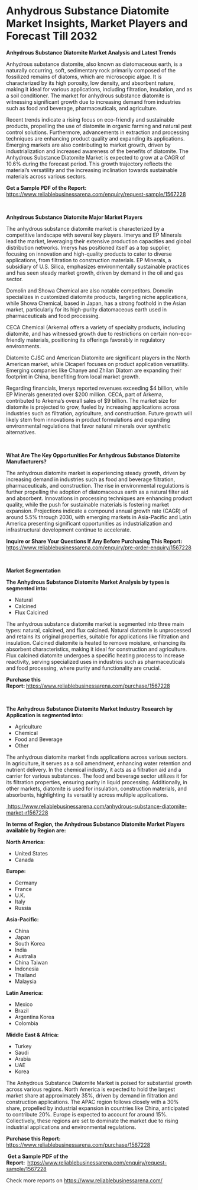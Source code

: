 <p><h1>Anhydrous Substance Diatomite Market Insights, Market Players and Forecast Till 2032</h1></p><p><strong>Anhydrous Substance Diatomite Market Analysis and Latest Trends</strong></p>
<p><p>Anhydrous substance diatomite, also known as diatomaceous earth, is a naturally occurring, soft, sedimentary rock primarily composed of the fossilized remains of diatoms, which are microscopic algae. It is characterized by its high porosity, low density, and absorbent nature, making it ideal for various applications, including filtration, insulation, and as a soil conditioner. The market for anhydrous substance diatomite is witnessing significant growth due to increasing demand from industries such as food and beverage, pharmaceuticals, and agriculture.</p><p>Recent trends indicate a rising focus on eco-friendly and sustainable products, propelling the use of diatomite in organic farming and natural pest control solutions. Furthermore, advancements in extraction and processing techniques are enhancing product quality and expanding its applications. Emerging markets are also contributing to market growth, driven by industrialization and increased awareness of the benefits of diatomite. The Anhydrous Substance Diatomite Market is expected to grow at a CAGR of 10.6% during the forecast period. This growth trajectory reflects the material’s versatility and the increasing inclination towards sustainable materials across various sectors.</p></p>
<p><strong>Get a Sample PDF of the Report:&nbsp;</strong> <a href="https://www.reliablebusinessarena.com/enquiry/request-sample/1567228?utm_campaign=3013&utm_medium=2&utm_source=Github&utm_content=ia&utm_term=22032025&utm_id=anhydrous-substance-diatomite">https://www.reliablebusinessarena.com/enquiry/request-sample/1567228</a></p>
<p>&nbsp;</p>
<p><strong>Anhydrous Substance Diatomite Major Market Players</strong></p>
<p><p>The anhydrous substance diatomite market is characterized by a competitive landscape with several key players. Imerys and EP Minerals lead the market, leveraging their extensive production capacities and global distribution networks. Imerys has positioned itself as a top supplier, focusing on innovation and high-quality products to cater to diverse applications, from filtration to construction materials. EP Minerals, a subsidiary of U.S. Silica, emphasizes environmentally sustainable practices and has seen steady market growth, driven by demand in the oil and gas sector.</p><p>Domolin and Showa Chemical are also notable competitors. Domolin specializes in customized diatomite products, targeting niche applications, while Showa Chemical, based in Japan, has a strong foothold in the Asian market, particularly for its high-purity diatomaceous earth used in pharmaceuticals and food processing.</p><p>CECA Chemical (Arkema) offers a variety of specialty products, including diatomite, and has witnessed growth due to restrictions on certain non-eco-friendly materials, positioning its offerings favorably in regulatory environments. </p><p>Diatomite CJSC and American Diatomite are significant players in the North American market, while Dicaperl focuses on product application versatility. Emerging companies like Chanye and Zhilan Diatom are expanding their footprint in China, benefiting from local market growth.</p><p>Regarding financials, Imerys reported revenues exceeding $4 billion, while EP Minerals generated over $200 million. CECA, part of Arkema, contributed to Arkema’s overall sales of $9 billion. The market size for diatomite is projected to grow, fueled by increasing applications across industries such as filtration, agriculture, and construction. Future growth will likely stem from innovations in product formulations and expanding environmental regulations that favor natural minerals over synthetic alternatives.</p></p>
<p>&nbsp;</p>
<p><strong>What Are The Key Opportunities For Anhydrous Substance Diatomite Manufacturers?</strong></p>
<p><p>The anhydrous diatomite market is experiencing steady growth, driven by increasing demand in industries such as food and beverage filtration, pharmaceuticals, and construction. The rise in environmental regulations is further propelling the adoption of diatomaceous earth as a natural filter aid and absorbent. Innovations in processing techniques are enhancing product quality, while the push for sustainable materials is fostering market expansion. Projections indicate a compound annual growth rate (CAGR) of around 5.5% through 2030, with emerging markets in Asia-Pacific and Latin America presenting significant opportunities as industrialization and infrastructural development continue to accelerate.</p></p>
<p><strong>Inquire or Share Your Questions If Any Before Purchasing This Report:</strong> <a href="https://www.reliablebusinessarena.com/enquiry/pre-order-enquiry/1567228?utm_campaign=3013&utm_medium=2&utm_source=Github&utm_content=ia&utm_term=22032025&utm_id=anhydrous-substance-diatomite">https://www.reliablebusinessarena.com/enquiry/pre-order-enquiry/1567228</a></p>
<p>&nbsp;</p>
<p><strong>Market Segmentation</strong></p>
<p><strong>The Anhydrous Substance Diatomite Market Analysis by types is segmented into:</strong></p>
<p><ul><li>Natural</li><li>Calcined</li><li>Flux Calcined</li></ul></p>
<p><p>The anhydrous substance diatomite market is segmented into three main types: natural, calcined, and flux calcined. Natural diatomite is unprocessed and retains its original properties, suitable for applications like filtration and insulation. Calcined diatomite is heated to remove moisture, enhancing its absorbent characteristics, making it ideal for construction and agriculture. Flux calcined diatomite undergoes a specific heating process to increase reactivity, serving specialized uses in industries such as pharmaceuticals and food processing, where purity and functionality are crucial.</p></p>
<p><strong>Purchase this Report:&nbsp;</strong><a href="https://www.reliablebusinessarena.com/purchase/1567228?utm_campaign=3013&utm_medium=2&utm_source=Github&utm_content=ia&utm_term=22032025&utm_id=anhydrous-substance-diatomite">https://www.reliablebusinessarena.com/purchase/1567228</a></p>
<p>&nbsp;</p>
<p><strong>The Anhydrous Substance Diatomite Market Industry Research by Application is segmented into:</strong></p>
<p><ul><li>Agriculture</li><li>Chemical</li><li>Food and Beverage</li><li>Other</li></ul></p>
<p><p>The anhydrous diatomite market finds applications across various sectors. In agriculture, it serves as a soil amendment, enhancing water retention and nutrient delivery. In the chemical industry, it acts as a filtration aid and a carrier for various substances. The food and beverage sector utilizes it for its filtration properties, ensuring purity in liquid processing. Additionally, in other markets, diatomite is used for insulation, construction materials, and absorbents, highlighting its versatility across multiple applications.</p></p>
<p><a href="https://www.reliablebusinessarena.com/anhydrous-substance-diatomite-market-r1567228?utm_campaign=3013&utm_medium=2&utm_source=Github&utm_content=ia&utm_term=22032025&utm_id=anhydrous-substance-diatomite">&nbsp;https://www.reliablebusinessarena.com/anhydrous-substance-diatomite-market-r1567228</a></p>
<p><strong>In terms of Region, the Anhydrous Substance Diatomite Market Players available by Region are:</strong></p>
<p>
    <p> <strong> North America: </strong>
        <ul>
            <li>United States</li>
            <li>Canada</li>
        </ul>
        </p> 
    <p> <strong> Europe: </strong>
        <ul>
            <li>Germany</li>
            <li>France</li>
            <li>U.K.</li>
            <li>Italy</li>
            <li>Russia</li>
        </ul>
        </p> 
    <p> <strong> Asia-Pacific: </strong>
        <ul>
            <li>China</li>
            <li>Japan</li>
            <li>South Korea</li>
            <li>India</li>
            <li>Australia</li>
            <li>China Taiwan</li>
            <li>Indonesia</li>
            <li>Thailand</li>
            <li>Malaysia</li>
        </ul>
        </p> 
    <p> <strong> Latin America: </strong>
        <ul>
            <li>Mexico</li>
            <li>Brazil</li>
            <li>Argentina Korea</li>
            <li>Colombia</li>
        </ul>
        </p> 
    <p> <strong> Middle East & Africa: </strong>
        <ul>
            <li>Turkey</li>
            <li>Saudi</li>
            <li>Arabia</li>
            <li>UAE</li>
            <li>Korea</li>
        </ul>
    </p>
    </p>
<p><p>The Anhydrous Substance Diatomite Market is poised for substantial growth across various regions. North America is expected to hold the largest market share at approximately 35%, driven by demand in filtration and construction applications. The APAC region follows closely with a 30% share, propelled by industrial expansion in countries like China, anticipated to contribute 20%. Europe is expected to account for around 15%. Collectively, these regions are set to dominate the market due to rising industrial applications and environmental regulations.</p></p>
<p><strong>Purchase this Report: </strong><a href="https://www.reliablebusinessarena.com/purchase/1567228?utm_campaign=3013&utm_medium=2&utm_source=Github&utm_content=ia&utm_term=22032025&utm_id=anhydrous-substance-diatomite">https://www.reliablebusinessarena.com/purchase/1567228</a></p>
<p>&nbsp;<strong>Get a Sample PDF of the Report:&nbsp;&nbsp;</strong><a href="https://www.reliablebusinessarena.com/enquiry/request-sample/1567228?utm_campaign=3013&utm_medium=2&utm_source=Github&utm_content=ia&utm_term=22032025&utm_id=anhydrous-substance-diatomite">https://www.reliablebusinessarena.com/enquiry/request-sample/1567228</a></p>
<p><strong></strong></p>
<p>Check more reports on <a href="https://www.reliablebusinessarena.com/?utm_campaign=3013&utm_medium=2&utm_source=Github&utm_content=ia&utm_term=22032025&utm_id=anhydrous-substance-diatomite">https://www.reliablebusinessarena.com/</a></p>